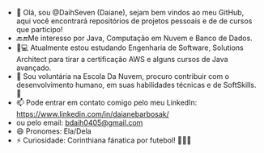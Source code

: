 - 👋 Olá, sou @DaihSeven (Daiane), sejam bem vindos ao meu GitHub, aqui você encontrará repositórios de projetos pessoais e de de cursos que participo!
- 🔙🔚Me interesso por Java, Computação em Nuvem e Banco de Dados.
- 🧠💻 Atualmente estou estudando Engenharia de Software, Solutions Architect para tirar a certificação AWS e alguns cursos de Java avançado.
- 💞️ Sou voluntária na Escola Da Nuvem, procuro contribuir com o desenvolvimento humano, em suas habilidades técnicas e de SoftSkills.💭
- 📫 Pode entrar em contato comigo pelo meu LinkedIn: https://www.linkedin.com/in/daianebarbosak/
- ou pelo email: bdaih0405@gmail.com
- 😄 Pronomes: Ela/Dela
- ⚡ Curiosidade: Corinthiana fánatica por futebol! 🖤🤍🦅

<!---
DaihSeven/DaihSeven is a ✨ special ✨ repository because its `README.md` (this file) appears on your GitHub profile.
You can click the Preview link to take a look at your changes.
--->
